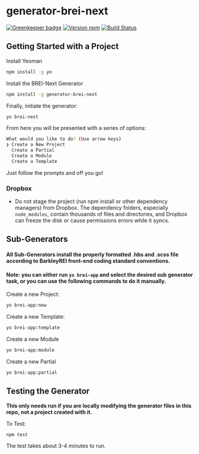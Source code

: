 # generator-brei-next

[![Greenkeeper badge](https://badges.greenkeeper.io/BarkleyREI/generator-brei-next.svg)](https://greenkeeper.io/)
[![Version npm][version]](http://browsenpm.org/package/generator-brei-next)
[![Build Status](https://travis-ci.org/BarkleyREI/generator-brei-next.svg?branch=master)](https://travis-ci.org/BarkleyREI/generator-brei-app)

[version]: http://img.shields.io/npm/v/generator-brei-next.svg?style=flat-square

## Getting Started with a Project

Install Yeoman

```bash
npm install -g yo
```

Install the BREI-Next Generator

```bash
npm install -g generator-brei-next
```

Finally, initiate the generator:

```bash
yo brei-next
```

From here you will be presented with a series of options:
```bash
What would you like to do? (Use arrow keys)
❯ Create a New Project
  Create a Partial
  Create a Module
  Create a Template
  ```
Just follow the prompts and off you go!

### Dropbox

- Do not stage the project (run npm install or other dependency managers) from Dropbox. The dependency folders, especially `node_modules`, contain thousands of files and directories, and Dropbox can freeze the disk or cause permissions errors while it syncs.

## Sub-Generators

#### All Sub-Generators install the properly formatted .hbs and .scss file according to BarkleyREI front-end coding standard conventions.

#### Note: you can either run `yo brei-app` and select the desired sub generator task, or you can use the following commands to do it manually.

Create a new Project:
```bash
yo brei-app:new
```

Create a new Template:
```bash
yo brei-app:template
```

Create a new Module
```bash
yo brei-app:module
```

Create a new Partial
```bash
yo brei-app:partial
```

## Testing the Generator

**This only needs run if you are locally modifying the generator files in this repo, not a project created with it.**

To Test:
```bash
npm test
```

The test takes about 3-4 minutes to run.
